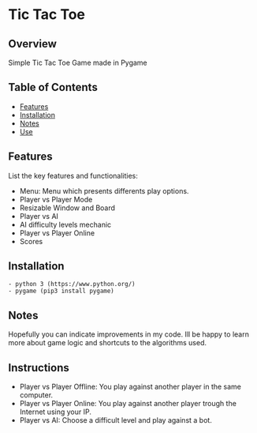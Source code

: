 # Tic Tac Toe

## Overview
Simple Tic Tac Toe Game made in Pygame

## Table of Contents
- [Features](#features)
- [Installation](#installation)
- [Notes](#notes)
- [Use](#instructions)


## Features
List the key features and functionalities:

- Menu: Menu which presents differents play options.
- Player vs Player Mode
- Resizable Window and Board
- Player vs AI
- AI difficulty levels mechanic
- Player vs Player Online
- Scores

## Installation
    - python 3 (https://www.python.org/)
    - pygame (pip3 install pygame)

## Notes

Hopefully you can indicate improvements in my code. Ill be happy to learn more about game logic and shortcuts to the algorithms used.

## Instructions

 - Player vs Player Offline: You play against another player in the same computer.
 - Player vs Player Online: You play against another player trough the Internet using your IP.
 - Player vs AI: Choose a difficult level and play against a bot.
